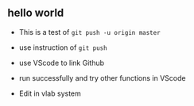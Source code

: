 ## hello world

- This is a test of `git push -u origin master`

- use instruction of `git push `
  
- use VScode to link Github

- run successfully and  try other functions in VScode

- Edit in vlab system
